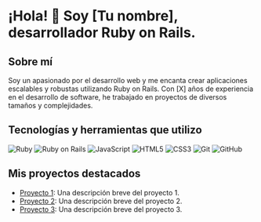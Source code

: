 # ¡Hola! 👋 Soy [Tu nombre], desarrollador Ruby on Rails.

## Sobre mí

Soy un apasionado por el desarrollo web y me encanta crear aplicaciones escalables y robustas utilizando Ruby on Rails. Con [X] años de experiencia en el desarrollo de software, he trabajado en proyectos de diversos tamaños y complejidades.

## Tecnologías y herramientas que utilizo

![Ruby](https://img.shields.io/badge/-Ruby-CC342D?style=flat-square&logo=ruby&logoColor=white)
![Ruby on Rails](https://img.shields.io/badge/-Ruby%20on%20Rails-CC0000?style=flat-square&logo=ruby-on-rails&logoColor=white)
![JavaScript](https://img.shields.io/badge/-JavaScript-black?style=flat-square&logo=javascript)
![HTML5](https://img.shields.io/badge/-HTML5-E34F26?style=flat-square&logo=html5&logoColor=white)
![CSS3](https://img.shields.io/badge/-CSS3-1572B6?style=flat-square&logo=css3)
![Git](https://img.shields.io/badge/-Git-black?style=flat-square&logo=git)
![GitHub](https://img.shields.io/badge/-GitHub-181717?style=flat-square&logo=github)

## Mis proyectos destacados

- [Proyecto 1](enlace-al-proyecto-1): Una descripción breve del proyecto 1.
- [Proyecto 2](enlace-al-proyecto-2): Una descripción breve del proyecto 2.
- [Proyecto 3](enlace-al-proyecto-3): Una descripción breve del proyecto 3.

